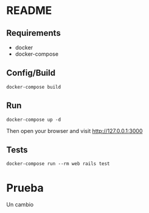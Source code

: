 # README

## Requirements

- docker
- docker-compose

## Config/Build

    docker-compose build

## Run

    docker-compose up -d

Then open your browser and visit http://127.0.0.1:3000

## Tests

    docker-compose run --rm web rails test

# Prueba

Un cambio
